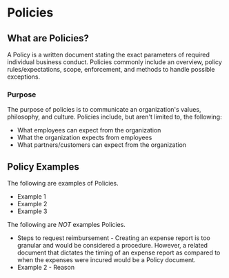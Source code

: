 # Policies

## What are Policies?
A Policy is a written document stating the exact parameters of required individual business conduct.  Policies commonly include an overview, policy rules/expectations, scope, enforcement, and methods to handle possible exceptions.

### Purpose

The purpose of policies is to communicate an organization's values, philosophy, and culture.  Policies include, but aren't limited to, the following:

* What employees can expect from the organization
* What the organization expects from employees
* What partners/customers can expect from the organization

## Policy Examples
The following are examples of Policies.

* Example 1
* Example 2
* Example 3

The following are *NOT* examples Policies.

* Steps to request reimbursement - Creating an expense report is too granular and would be considered a procedure.  However, a related document that dictates the timing of an expense report as compared to when the expenses were incured would be a Policy document.
* Example 2 - Reason
